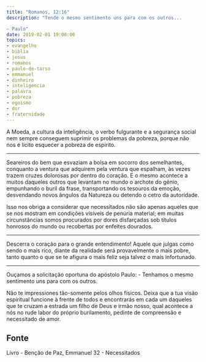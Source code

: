 ```yaml
---
title: "Romanos, 12:16"
description: "Tende o mesmo sentimento uns para com os outros...

– Paulo"
date: 2019-02-01 19:00:00
topics: 
- evangelho
- biblia
- jesus
- romanos
- paulo-de-tarso
- emmanuel
- dinheiro
- inteligencia
- palavra
- pobreza
- egoismo
- dor
- fraternidade
---
```


A Moeda, a cultura da inteligência, o verbo fulgurante e a segurança social nem
sempre conseguem suprimir os problemas da pobreza, porque não nos é lícito
esquecer a pobreza de espírito. 

***

Seareiros do bem que esvaziam a bolsa em socorro dos semelhantes, conquanto a
ventura que adquirem pela ventura que espalham, às vezes trazem cruzes dolorosas
por dentro do coração. E o mesmo acontece a muitos daqueles outros que levantam
no mundo o archote do gênio, empunhando o buril da frase, transportando os
tesouros da emoção, desvendando novos ângulos da Natureza ou detendo o cetro da
autoridade.

Isso nos obriga a considerar que necessitados não são apenas aqueles que se nos
mostram em condições visíveis de penúria material; em muitas circunstâncias
somos procurados por dores disfarçadas sob títulos honrosos do mundo ou
recobertas por enfeites dourados. 

***

Descerra o coração para o grande entendimento! Aquele que julgas como sendo o
mais rico, diante da realidade será provavelmente o mais pobre, tanto quanto o
que se te afigura o mais feliz seja talvez o mais infortunado. 

***

Ouçamos a solicitação oportuna do apóstolo Paulo: - Tenhamos o mesmo sentimento
uns para com os outros.

Não te impressiones tão-somente pelos olhos físicos. Deixa que a tua visão
espiritual funcione à frente de todos e encontrarás em cada um daqueles que te
cruzam a estrada um filho de Deus e irmão nosso, qual acontece a nós no rude
labor do próprio burilamento, pedinte de compreensão e necessitado de amor.


## Fonte
Livro - Benção de Paz, Emmanuel
32 - Necessitados

